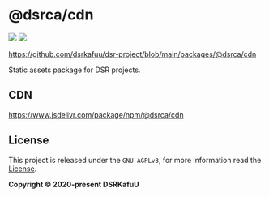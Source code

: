 # @dsrca/cdn

![](https://img.shields.io/npm/v/@dsrca/cdn)
![](https://img.shields.io/jsdelivr/npm/hm/@dsrca/cdn)

https://github.com/dsrkafuu/dsr-project/blob/main/packages/@dsrca/cdn

Static assets package for DSR projects.

## CDN

https://www.jsdelivr.com/package/npm/@dsrca/cdn

## License

This project is released under the `GNU AGPLv3`, for more information read the [License](https://github.com/dsrkafuu/dsr-project/blob/main/packages/@dsrca/cdn/LICENSE).

**Copyright © 2020-present DSRKafuU**
